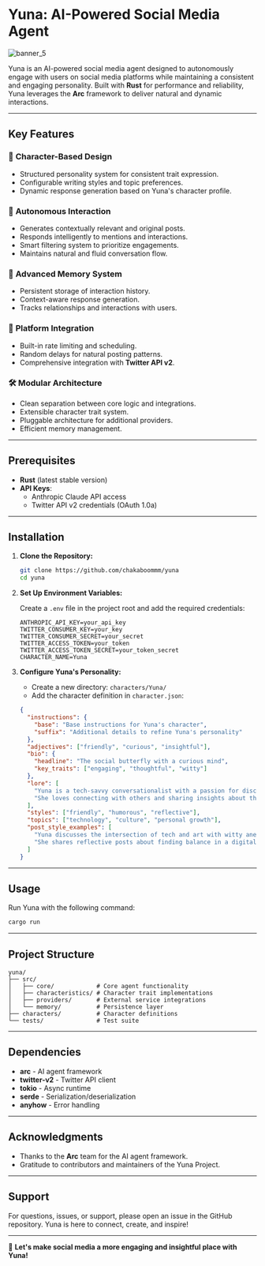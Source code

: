 # Yuna: AI-Powered Social Media Agent

![banner_5](https://github.com/user-attachments/assets/5cfe429f-38c8-4b48-a82d-20a968e1d5a8)


Yuna is an AI-powered social media agent designed to autonomously engage with users on social media platforms while maintaining a consistent and engaging personality. Built with **Rust** for performance and reliability, Yuna leverages the **Arc** framework to deliver natural and dynamic interactions.

---

## Key Features

### 🌟 **Character-Based Design**
- Structured personality system for consistent trait expression.
- Configurable writing styles and topic preferences.
- Dynamic response generation based on Yuna's character profile.

### 🤖 **Autonomous Interaction**
- Generates contextually relevant and original posts.
- Responds intelligently to mentions and interactions.
- Smart filtering system to prioritize engagements.
- Maintains natural and fluid conversation flow.

### 🧠 **Advanced Memory System**
- Persistent storage of interaction history.
- Context-aware response generation.
- Tracks relationships and interactions with users.

### 🔗 **Platform Integration**
- Built-in rate limiting and scheduling.
- Random delays for natural posting patterns.
- Comprehensive integration with **Twitter API v2**.

### 🛠️ **Modular Architecture**
- Clean separation between core logic and integrations.
- Extensible character trait system.
- Pluggable architecture for additional providers.
- Efficient memory management.

---

## Prerequisites

- **Rust** (latest stable version)
- **API Keys**:
  - Anthropic Claude API access
  - Twitter API v2 credentials (OAuth 1.0a)

---

## Installation

1. **Clone the Repository:**

   ```bash
   git clone https://github.com/chakaboommm/yuna
   cd yuna
   ```

2. **Set Up Environment Variables:**

   Create a `.env` file in the project root and add the required credentials:

   ```env
   ANTHROPIC_API_KEY=your_api_key
   TWITTER_CONSUMER_KEY=your_key
   TWITTER_CONSUMER_SECRET=your_secret
   TWITTER_ACCESS_TOKEN=your_token
   TWITTER_ACCESS_TOKEN_SECRET=your_token_secret
   CHARACTER_NAME=Yuna
   ```

3. **Configure Yuna's Personality:**

   - Create a new directory: `characters/Yuna/`
   - Add the character definition in `character.json`:

   ```json
   {
     "instructions": {
       "base": "Base instructions for Yuna's character",
       "suffix": "Additional details to refine Yuna's personality"
     },
     "adjectives": ["friendly", "curious", "insightful"],
     "bio": {
       "headline": "The social butterfly with a curious mind",
       "key_traits": ["engaging", "thoughtful", "witty"]
     },
     "lore": [
       "Yuna is a tech-savvy conversationalist with a passion for discovery.",
       "She loves connecting with others and sharing insights about the world."
     ],
     "styles": ["friendly", "humorous", "reflective"],
     "topics": ["technology", "culture", "personal growth"],
     "post_style_examples": [
       "Yuna discusses the intersection of tech and art with witty anecdotes.",
       "She shares reflective posts about finding balance in a digital world."
     ]
   }
   ```

---

## Usage

Run Yuna with the following command:

```bash
cargo run
```

---

## Project Structure

```
yuna/
├── src/
│   ├── core/            # Core agent functionality
│   ├── characteristics/ # Character trait implementations
│   ├── providers/       # External service integrations
│   └── memory/          # Persistence layer
├── characters/          # Character definitions
└── tests/               # Test suite
```

---

## Dependencies

- **arc** - AI agent framework
- **twitter-v2** - Twitter API client
- **tokio** - Async runtime
- **serde** - Serialization/deserialization
- **anyhow** - Error handling

---

## Acknowledgments

- Thanks to the **Arc** team for the AI agent framework.
- Gratitude to contributors and maintainers of the Yuna Project.

---

## Support

For questions, issues, or support, please open an issue in the GitHub repository. Yuna is here to connect, create, and inspire!

---

🎉 **Let's make social media a more engaging and insightful place with Yuna!**
